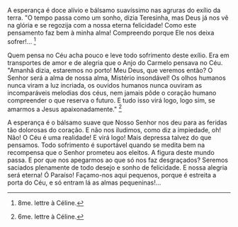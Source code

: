 A esperança é doce alívio e bálsamo suavíssimo nas agruras do exílio da terra. "O tempo passa como um sonho, dizia Teresinha, mas Deus já nos vê na glória e se regozija com a nossa eterna felicidade! Como este pensamento faz bem à minha alma! Compreendo porque Ele nos deixa sofrer!\... [^1]

Quem pensa no Céu acha pouco e leve todo sofrimento deste exílio. Era em transportes de amor e de alegria que o Anjo do Carmelo pensava no Céu. "Amanhã dizia, estaremos no porto! Meu Deus, que veremos então? O Senhor será a alma de nossa alma, Mistério insondável! Os olhos humanos nunca viram a luz incriada, os ouvidos humanos nunca ouviram as incomparáveis melodias dos céus, nem jamais pôde o coração humano compreender o que reserva o futuro. E tudo isso virá logo, logo sim, se amarmos a Jesus apaixonadamente." [^2]

A esperança é o bálsamo suave que Nosso Senhor nos deu para as feridas tão dolorosas do coração. E não nos iludimos, como diz a impiedade, oh! Não! O Céu é uma realidade! E virá logo! Mais depressa talvez do que pensamos. Todo sofrimento é suportável quando se medita bem na recompensa que o Senhor prometeu aos eleitos. A figura deste mundo passa. E por que nos apegarmos ao que só nos faz desgraçados? Seremos saciados plenamente de todo desejo e sonho de felicidade. E nossa alegria será eterna! Ó Paraíso! Façamo-nos aqui pequenos, porque é estreita a porta do Céu, e só entram lá as almas pequeninas!\...

[^1]: 8me. lettre à Céline.
[^2]: 6me. lettre à Céline.